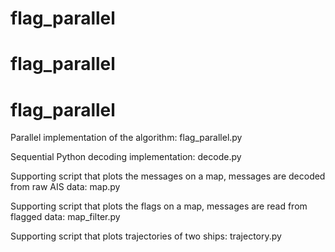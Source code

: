 # flag_parallel
# flag_parallel
# flag_parallel

Parallel implementation of the algorithm: flag_parallel.py

Sequential Python decoding implementation: decode.py

Supporting script that plots the messages on a map, messages are decoded from raw AIS data: map.py

Supporting script that plots the flags on a map, messages are read from flagged data: map_filter.py

Supporting script that plots trajectories of two ships: trajectory.py
